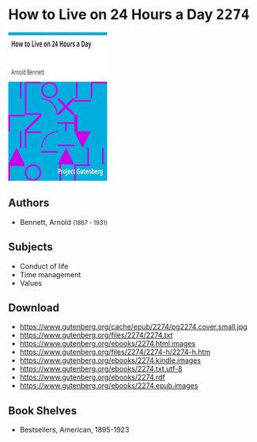 # How to Live on 24 Hours a Day <kbd>2274</kbd>

![](./cover.medium.jpg "")

## Authors


 - Bennett, Arnold <small>(1867 - 1931)</small>

## Subjects


 - Conduct of life
 - Time management
 - Values

## Download


 - https://www.gutenberg.org/cache/epub/2274/pg2274.cover.small.jpg
 - https://www.gutenberg.org/files/2274/2274.txt
 - https://www.gutenberg.org/ebooks/2274.html.images
 - https://www.gutenberg.org/files/2274/2274-h/2274-h.htm
 - https://www.gutenberg.org/ebooks/2274.kindle.images
 - https://www.gutenberg.org/ebooks/2274.txt.utf-8
 - https://www.gutenberg.org/ebooks/2274.rdf
 - https://www.gutenberg.org/ebooks/2274.epub.images

## Book Shelves


 - Bestsellers, American, 1895-1923
